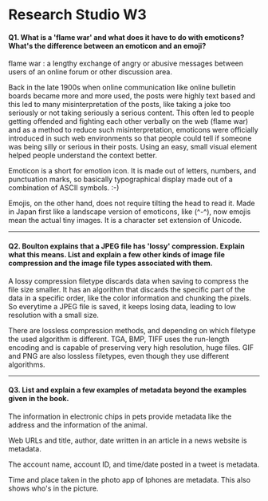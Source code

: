 # Research Studio W3

#### Q1. What is a 'flame war' and what does it have to do with emoticons? What's the difference between an emoticon and an emoji?

flame war
: a lengthy exchange of angry or abusive messages between users of an online forum or other discussion area.

Back in the late 1900s when online communication like online bulletin boards became more and more used, the posts were highly text based and this led to many misinterpretation of the posts, like taking a joke too seriously or not taking seriously a serious content. This often led to people getting offended and fighting each other verbally on the web (flame war) and as a method to reduce such misinterpretation, emoticons were officially introduced in such web environments so that people could tell if someone was being silly or serious in their posts. Using an easy, small visual element helped people understand the context better.

Emoticon is a short for emotion icon. It is made out of letters, numbers, and punctuation marks, so basically typographical display made out of a combination of ASCII symbols. :-)

Emojis, on the other hand, does not require tilting the head to read it. Made in Japan first like a landscape version of emoticons, like (^-^), now emojis mean the actual tiny images. It is a character set extension of Unicode.


---

#### Q2. Boulton explains that a JPEG file has 'lossy' compression. Explain what this means. List and explain a few other kinds of image file compression and the image file types associated with them.

A lossy compression filetype discards data when saving to compress the file size smaller. It has an algorithm that discards the specific part of the data in a specific order, like the color information and chunking the pixels. So everytime a JPEG file is saved, it keeps losing data, leading to low resolution with a small size.

There are lossless compression methods, and depending on which filetype the used algorithm is different. TGA, BMP, TIFF uses the run-length encoding and is capable of preserving very high resolution, huge files. GIF and PNG are also lossless filetypes, even though they use different algorithms.


---
#### Q3. List and explain a few examples of metadata beyond the examples given in the book.

The information in electronic chips in pets provide metadata like the address and the information of the animal.

Web URLs and title, author, date written in an article in a news website is metadata.

The account name, account ID, and time/date posted in a tweet is metadata.

Time and place taken in the photo app of Iphones are metadata. This also shows who's in the picture.
